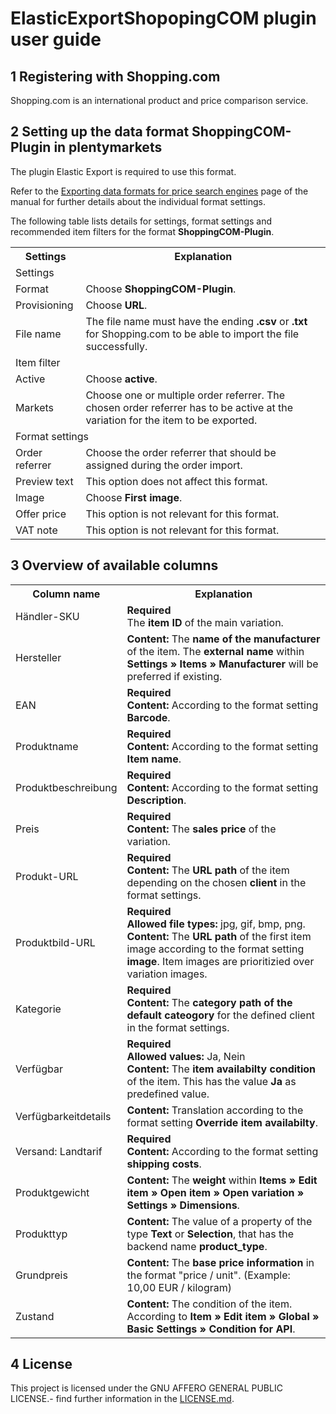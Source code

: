 # ElasticExportShopopingCOM plugin user guide

<div class="container-toc"></div>

## 1 Registering with Shopping.com

Shopping.com is an international product and price comparison service.

## 2 Setting up the data format ShoppingCOM-Plugin in plentymarkets

The plugin Elastic Export is required to use this format.

Refer to the [Exporting data formats for price search engines](https://knowledge.plentymarkets.com/en/basics/data-exchange/exporting-data#30) page of the manual for further details about the individual format settings.

The following table lists details for settings, format settings and recommended item filters for the format **ShoppingCOM-Plugin**.
<table>
    <tr>
        <th>
            Settings
        </th>
        <th>
            Explanation
        </th>
    </tr>
    <tr>
        <td class="th" colspan="2">
            Settings
        </td>
    </tr>
    <tr>
        <td>
            Format
        </td>
        <td>
            Choose <b>ShoppingCOM-Plugin</b>.
        </td>
    </tr>
    <tr>
        <td>
            Provisioning
        </td>
        <td>
            Choose <b>URL</b>.
        </td>
    </tr>
    <tr>
        <td>
            File name
        </td>
        <td>
            The file name must have the ending <b>.csv</b> or <b>.txt</b> for Shopping.com to be able to import the file successfully.
        </td>
    </tr>
    <tr>
        <td class="th" colspan="2">
            Item filter
        </td>
    </tr>
    <tr>
        <td>
            Active
        </td>
        <td>
            Choose <b>active</b>.
        </td>
    </tr>
    <tr>
        <td>
            Markets
        </td>
        <td>
            Choose one or multiple order referrer. The chosen order referrer has to be active at the variation for the item to be exported.
        </td>
    </tr>
    <tr>
        <td class="th" colspan="2">
            Format settings
        </td>
    </tr>
    <tr>
        <td>
            Order referrer
        </td>
        <td>
            Choose the order referrer that should be assigned during the order import.
        </td>
    </tr>
    <tr>
        <td>
            Preview text
        </td>
        <td>
            This option does not affect this format.
        </td>
    </tr>
    <tr>
        <td>
            Image
        </td>
        <td>
            Choose <b>First image</b>.
        </td>
    </tr>
    <tr>
        <td>
            Offer price
        </td>
        <td>
            This option is not relevant for this format.
        </td>
    </tr>
    <tr>
        <td>
            VAT note
        </td>
        <td>
            This option is not relevant for this format.
        </td>
    </tr>
</table>


## 3 Overview of available columns

<table>
    <tr>
        <th>
            Column name
        </th>
        <th>
            Explanation
        </th>
    </tr>
    <tr>
        <td>
            Händler-SKU
        </td>
        <td>
            <b>Required</b><br>
            The <b>item ID</b> of the main variation.
        </td>
    </tr>
    <tr>
        <td>
            Hersteller
        </td>
        <td>
            <b>Content:</b> The <b>name of the manufacturer</b> of the item. The <b>external name</b> within <b>Settings » Items » Manufacturer</b> will be preferred if existing.
        </td>
    </tr>
    <tr>
        <td>
            EAN
        </td>
        <td>
            <b>Required</b><br>
            <b>Content:</b> According to the format setting <b>Barcode</b>.
        </td>
    </tr>
    <tr>
        <td>
            Produktname
        </td>
        <td>
            <b>Required</b><br>
            <b>Content:</b> According to the format setting <b>Item name</b>.
        </td>
    </tr>
    <tr>
        <td>
            Produktbeschreibung
        </td>
        <td>
            <b>Required</b><br>
            <b>Content:</b> According to the format setting <b>Description</b>.
        </td>
    </tr>
    <tr>
        <td>
            Preis
        </td>
        <td>
            <b>Required</b><br>
            <b>Content:</b> The <b>sales price</b> of the variation.
        </td>
    </tr>
    <tr>
        <td>
            Produkt-URL
        </td>
        <td>
            <b>Required</b><br>
            <b>Content:</b> The <b>URL path</b> of the item depending on the chosen <b>client</b> in the format settings.
        </td>
    </tr>
    <tr>
        <td>
            Produktbild-URL
        </td>
        <td>
            <b>Required</b><br>
            <b>Allowed file types:</b> jpg, gif, bmp, png.<br>
            <b>Content:</b> The <b>URL path</b> of the first item image according to the format setting <b>image</b>. Item images are prioritizied over variation images.
        </td>
    </tr>
    <tr>
        <td>
            Kategorie
        </td>
        <td>
            <b>Required</b><br>
            <b>Content:</b> The <b>category path of the default cateogory</b> for the defined client in the format settings.
        </td>
    </tr>
    <tr>
        <td>
            Verfügbar
        </td>
        <td>
            <b>Required</b><br>
            <b>Allowed values:</b> Ja, Nein<br>
            <b>Content:</b> The <b>item availabilty condition</b> of the item. This has the value <b>Ja</b> as predefined value.
        </td>
    </tr>
    <tr>
        <td>
            Verfügbarkeitdetails
        </td>
        <td>
             <b>Content:</b> Translation according to the format setting <b>Override item availabilty</b>.
        </td>
    </tr>
    <tr>
        <td>
            Versand: Landtarif
        </td>
        <td>
            <b>Required</b><br>
            <b>Content:</b> According to the format setting <b>shipping costs</b>.
        </td>
    </tr>
    <tr>
        <td>
            Produktgewicht
        </td>
        <td>
            <b>Content:</b> The <b>weight</b> within <b>Items » Edit item » Open item » Open variation » Settings » Dimensions</b>.
        </td>
    </tr>
    <tr>
        <td>
            Produkttyp
        </td>
        <td>
            <b>Content:</b> The value of a property of the type <b>Text</b> or <b>Selection</b>, that has the backend name <b>product_type</b></b>.
        </td>
    </tr>
    <tr>
        <td>
            Grundpreis
        </td>
        <td>
            <b>Content:</b> The <b>base price information</b> in the format "price / unit". (Example: 10,00 EUR / kilogram)
        </td>
    </tr>
    <tr>
        <td>
            Zustand
        </td>
        <td>
            <b>Content:</b> The condition of the item. According to <b>Item » Edit item » Global » Basic Settings » Condition for API</b>.
        </td>
    </tr>
</table>

## 4 License

This project is licensed under the GNU AFFERO GENERAL PUBLIC LICENSE.- find further information in the [LICENSE.md](https://github.com/plentymarkets/plugin-elastic-export-shopping-com/blob/master/LICENSE.md).
